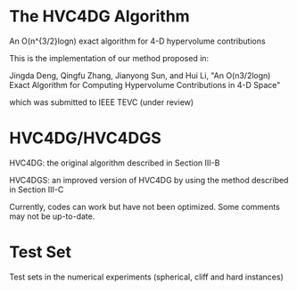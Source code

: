 # The HVC4DG Algorithm
An O(n^{3/2}logn) exact algorithm for 4-D hypervolume contributions

This is the implementation of our method proposed in:

Jingda Deng, Qingfu Zhang, Jianyong Sun, and Hui Li, "An O(n3/2logn) Exact Algorithm for Computing Hypervolume Contributions in 4-D Space"

which was submitted to IEEE TEVC (under review)

# HVC4DG/HVC4DGS
HVC4DG: the original algorithm described in Section III-B

HVC4DGS: an improved version of HVC4DG by using the method described in Section III-C

Currently, codes can work but have not been optimized. Some comments may not be up-to-date.
# Test Set
Test sets in the numerical experiments (spherical, cliff and hard instances)
